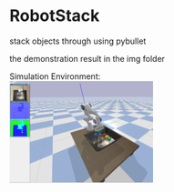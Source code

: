 # RobotStack
stack objects through using pybullet

the demonstration result in the img folder

Simulation Environment:  
<img src="img/simulation_result.png" width = "50%" alt="注意" align=center />
